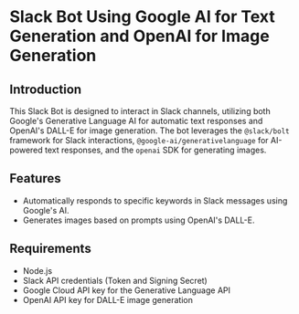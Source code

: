 # Slack Bot Using Google AI for Text Generation and OpenAI for Image Generation

## Introduction
This Slack Bot is designed to interact in Slack channels, utilizing both Google's Generative Language AI for automatic text responses and OpenAI's DALL-E for image generation. The bot leverages the `@slack/bolt` framework for Slack interactions, `@google-ai/generativelanguage` for AI-powered text responses, and the `openai` SDK for generating images.

## Features
- Automatically responds to specific keywords in Slack messages using Google's AI.
- Generates images based on prompts using OpenAI's DALL-E.

## Requirements
- Node.js
- Slack API credentials (Token and Signing Secret)
- Google Cloud API key for the Generative Language API
- OpenAI API key for DALL-E image generation


